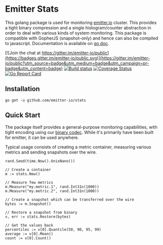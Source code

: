 # Emitter Stats
This golang package is used for monitoring [emitter.io](emitter.io) cluster. This provides a tight binary compression and a single histogram/counter abstraction in order to deal with various kinds of system monitoring. This package is compatible with GopherJS (snapshot-only) and hence can also be compiled to javascript. Documentation is available on [go doc](https://godoc.org/github.com/emitter-io/stats).

[![Join the chat at https://gitter.im/emitter-io/public](https://badges.gitter.im/emitter-io/public.svg)](https://gitter.im/emitter-io/public?utm_source=badge&utm_medium=badge&utm_campaign=pr-badge&utm_content=badge) 
[![Build status](https://ci.appveyor.com/api/projects/status/3y2d9ssq760g8bfd?svg=true)](https://ci.appveyor.com/project/Kelindar/stats)
[![Coverage Status](https://coveralls.io/repos/github/emitter-io/stats/badge.svg?branch=master)](https://coveralls.io/github/emitter-io/stats?branch=master)
[![Go Report Card](https://goreportcard.com/badge/github.com/emitter-io/stats)](https://goreportcard.com/report/github.com/emitter-io/stats)

## Installation

```
go get -u github.com/emitter-io/stats
```

## Quick Start

The package itself provides a general-purpose monitoring capabilities, with tight encoding using our [binary codec](https://github.com/kelindar/binary). While it's primarily have been built for emitter, it can be used anywhere.

Typical usage consists of creating a metric container, measuring various metrics and sending snapshots over the wire.

```
rand.Seed(time.Now().UnixNano())

// Create a container
m := stats.New()

// Measure few metrics
m.Measure("my.metric.1", rand.Int31n(1000))
m.Measure("my.metric.2", rand.Int31n(1000))

// Create a snapshot which can be transferred over the wire
bytes := m.Snapshot()

// Restore a snapshot from binary
v, err := stats.Restore(bytes)

// Get the values back
percentiles := v[0].Quantile(50, 90, 95, 99)
average := v[0].Mean()
count := v[0].Count()
```
